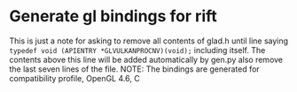 # Generate gl bindings for rift

This is just a note for asking to remove all contents of glad.h until line saying `typedef void (APIENTRY *GLVULKANPROCNV)(void);` including itself. The contents above this line will be added automatically by gen.py also remove the last seven lines of the file.
NOTE: The bindings are generated for compatibility profile, OpenGL 4.6, C